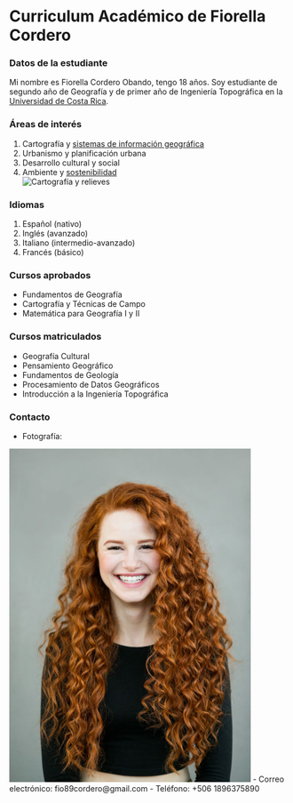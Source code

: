 # **Curriculum Académico de Fiorella Cordero**  

### Datos de la estudiante  
Mi nombre es Fiorella Cordero Obando, tengo 18 años. Soy estudiante de segundo año de Geografía y de primer año de Ingeniería Topográfica en la [Universidad de Costa Rica](https://www.ucr.ac.cr/).  

### Áreas de interés  
1. Cartografía y [sistemas de información geográfica](https://www.aeroterra.com/es-ar/que-es-gis/introduccion)  
2. Urbanismo y planificación urbana  
3. Desarrollo cultural y social  
4. Ambiente y [sostenibilidad](https://blog.oxfamintermon.org/definicion-de-sostenibilidad-sabes-que-es-y-sobre-que-trata/)  
![Cartografía y relieves](https://upload.wikimedia.org/wikipedia/commons/thumb/3/30/Imagen_sint%C3%A9tica_de_Tenerife.jpg/640px-Imagen_sint%C3%A9tica_de_Tenerife.jpg)

### Idiomas
1. Español (nativo)  
2. Inglés (avanzado)  
3. Italiano (intermedio-avanzado)  
4. Francés (básico)  

### Cursos aprobados  
- Fundamentos de Geografía  
- Cartografía y Técnicas de Campo  
- Matemática para Geografía I y II  

### Cursos matriculados  
- Geografía Cultural  
- Pensamiento Geográfico  
- Fundamentos de Geología  
- Procesamiento de Datos Geográficos  
- Introducción a la Ingeniería Topográfica  

### Contacto
- Fotografía:
<img src="mujer-pelirroja-estados-unidos.jpg" alt="mujer pelirroja" width="435" height="600">
- Correo electrónico: fio89cordero@gmail.com  
- Teléfono: +506 1896375890  
